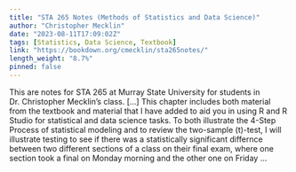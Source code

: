 ```yaml
---
title: "STA 265 Notes (Methods of Statistics and Data Science)"
author: "Christopher Mecklin"
date: "2023-08-11T17:09:02Z"
tags: [Statistics, Data Science, Textbook]
link: "https://bookdown.org/cmecklin/sta265notes/"
length_weight: "8.7%"
pinned: false
---
```


This are notes for STA 265 at Murray State University for students in Dr. Christopher Mecklin’s class. [...] This chapter includes both material from the textbook and material that I have added to aid you in using R and R Studio for statistical and data science tasks. To both illustrate the 4-Step Process of statistical modeling and to review the two-sample \(t\)-test, I will illustrate testing to see if there was a statistically significant differnce between two different sections of a class on their final exam, where one section took a final on Monday morning and the other one on Friday ...

